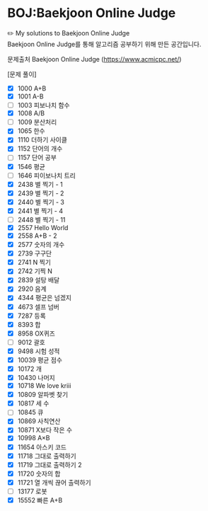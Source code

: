 # BOJ:Baekjoon Online Judge

✏️ My solutions to Baekjoon Online Judge<br>
Baekjoon Online Judge를 통해 알고리즘 공부하기 위해 만든 공간입니다.

문제출처
Baekjoon Online Judge
(https://www.acmicpc.net/)

[문제 풀이]

- [x] 1000 A+B
- [x] 1001 A-B
- [ ] 1003 피보나치 함수
- [x] 1008 A/B
- [ ] 1009 분산처리
- [x] 1065 한수
- [x] 1110 더하기 사이클
- [x] 1152 단어의 개수
- [ ] 1157 단어 공부
- [x] 1546 평균
- [ ] 1646 피이보나치 트리
- [x] 2438 별 찍기 - 1
- [x] 2439 별 찍기 - 2
- [x] 2440 별 찍기 - 3
- [x] 2441 별 찍기 - 4
- [ ] 2448 별 찍기 - 11
- [x] 2557 Hello World
- [x] 2558 A+B - 2
- [x] 2577 숫자의 개수
- [x] 2739 구구단
- [x] 2741 N 찍기
- [x] 2742 기찍 N
- [x] 2839 설탕 배달
- [x] 2920 음계
- [x] 4344 평균은 넘겠지
- [x] 4673 셀프 넘버
- [x] 7287 등록
- [x] 8393 합
- [x] 8958 OX퀴즈
- [ ] 9012 괄호
- [x] 9498 시험 성적
- [x] 10039 평균 점수
- [x] 10172 개
- [x] 10430 나머지
- [x] 10718 We love kriii
- [x] 10809 알파벳 찾기
- [x] 10817 세 수
- [ ] 10845 큐
- [x] 10869 사칙연산
- [x] 10871 X보다 작은 수
- [x] 10998 A×B
- [x] 11654 아스키 코드
- [x] 11718 그대로 출력하기
- [x] 11719 그대로 출력하기 2
- [x] 11720 숫자의 합
- [x] 11721 열 개씩 끊어 출력하기
- [ ] 13177 로봇
- [x] 15552 빠른 A+B
